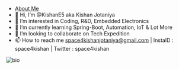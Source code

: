 - [About Me](https://github.com/CyrisXD/CyrisXD/raw/master/bio.gif)
- 👋 Hi, I’m @KishanE5 aka Kishan Jotaniya
- 👀 I’m interested in Coding, R&D, Embedded Electronics
- 🌱 I’m currently learning Spring-Boot, Automation, IoT & Lot More
- 💞️ I’m looking to collaborate on Tech Expedition
- 📫 How to reach me space4kishanjotaniya@gmail.com | InstaID : space4kishan | Twitter : space4kishan

<!---
KishanE5/KishanE5 is a ✨ special ✨ repository because its `README.md` (this file) appears on your GitHub profile.
You can click the Preview link to take a look at your changes.
--->
![bio](https://user-images.githubusercontent.com/90084846/154328849-e0d34474-87bf-4eda-9d35-5fe0f74eeb37.gif)
